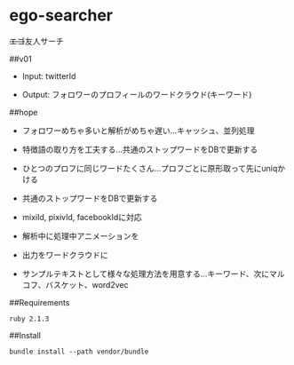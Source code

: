 ego-searcher
============
~~エゴ~~友人サーチ

##v01

* Input: twitterId

* Output: フォロワーのプロフィールのワードクラウド(キーワード)

##hope

* フォロワーめちゃ多いと解析がめちゃ遅い...キャッシュ、並列処理
* 特徴語の取り方を工夫する...共通のストップワードをDBで更新する
* ひとつのプロフに同じワードたくさん...プロフごとに原形取って先にuniqかける
* 共通のストップワードをDBで更新する
* mixiId, pixivId, facebookIdに対応

* 解析中に処理中アニメーションを
* 出力をワードクラウドに
* サンプルテキストとして様々な処理方法を用意する...キーワード、次にマルコフ、バスケット、word2vec

##Requirements
```
ruby 2.1.3
```

##Install
```
bundle install --path vendor/bundle
